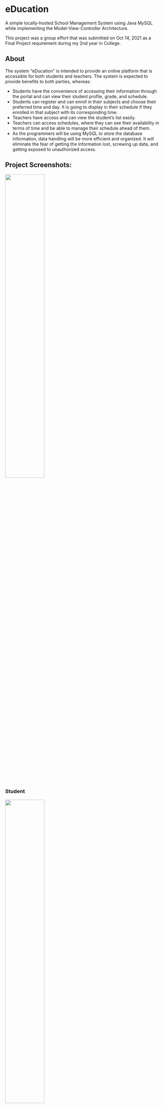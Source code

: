 # eDucation
A simple locally-hosted School Management System using Java MySQL while implementing the Model-View-Controller Architecture.

This project was a group effort that was submitted on Oct 14, 2021 as a Final Project requirement during my 2nd year in College.

## About
The system “eDucation” is intended to provide an online platform that is accessible for both students and teachers. The system is expected to provide benefits to both parties, whereas:
- Students have the convenience of accessing their information through the portal and can view their student profile, grade, and schedule.
- Students can register and can enroll in their subjects and choose their preferred time and day. It is going to display in their schedule if they enrolled in that subject with its corresponding time.
- Teachers have access and can view the student’s list easily.
- Teachers can access schedules, where they can see their availability in terms of time and be able to manage their schedule ahead of them.
- As the programmers will be using MySQL to store the database information, data handling will be more efficient and organized. It will eliminate the fear of getting the information lost, screwing up data, and getting exposed to unauthorized access. 

## Project Screenshots:
<img src="/images/HomePage.png" width=50% height=50%>

### Student
<img src="/screenshots/StudentSignIn.png" width=50% height=50%>
<img src="/screenshots/StudentSignUp.png" width=50% height=50%>
<img src="/screenshots/StudentSignUpDetails.png" width=50% height=50%>
<img src="/screenshots/StudentMainMenu.png" width=50% height=50%>
<img src="/screenshots/StudentProfile.png" width=50% height=50%>
<img src="/screenshots/StudentSetSchedule.png" width=50% height=50%>
<img src="/screenshots/StudentCalendar.png" width=50% height=50%>
<img src="/screenshots/StudentSeeGrades.png" width=50% height=50%>

### Instructor:
<img src="/screenshots/InstructorSignIn.png" width=50% height=50%>
<img src="/screenshots/InstructorMainMenu.png" width=50% height=50%>
<img src="/screenshots/InstructorProfile.png" width=50% height=50%>
<img src="/screenshots/InstructorSeeSchedule.png" width=50% height=50%>
<img src="/screenshotss/InstructorSeeScheduleStudentList.png" width=50% height=50%>
<img src="/screenshots/InstructorEncodeGrades.png" width=50% height=50%>
<img src="/screenshots/InstructorEncodeGradeStudentList.png" width=50% height=50%>
